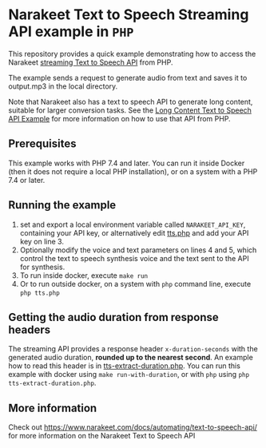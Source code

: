 # Narakeet Text to Speech Streaming API example in `PHP`

This repository provides a quick example demonstrating how to access the Narakeet [streaming Text to Speech API](https://www.narakeet.com/docs/automating/text-to-speech-api/) from PHP.

The example sends a request to generate audio from text and saves it to output.mp3 in the local directory.

Note that Narakeet also has a text to speech API to generate long content, suitable for larger conversion tasks. See the [Long Content Text to Speech API Example](https://github.com/narakeet/text-to-speech-polling-api-php-example) for more information on how to use that API from PHP.

## Prerequisites

This example works with PHP 7.4 and later. You can run it inside Docker (then it does not require a local PHP installation), or on a system with a PHP 7.4 or later.

## Running the example

1. set and export a local environment variable called `NARAKEET_API_KEY`, containing your API key, or alternatively edit [tts.php](tts.php) and add your API key on line 3. 
2. Optionally modify the voice and text parameters on lines 4 and 5, which control the text to speech synthesis voice and the text sent to the API for synthesis.
2. To run inside docker, execute `make run`
3. Or to run outside docker, on a system with `php` command line, execute `php tts.php`

## Getting the audio duration from response headers

The streaming API provides a response header `x-duration-seconds` with the generated audio duration, **rounded up to the nearest second**. An example how to read this header is in [tts-extract-duration.php](tts-extract-duration.php). You can run this example with docker using `make run-with-duration`, or with `php` using `php tts-extract-duration.php`.

## More information

Check out <https://www.narakeet.com/docs/automating/text-to-speech-api/> for more information on the Narakeet Text to Speech API
